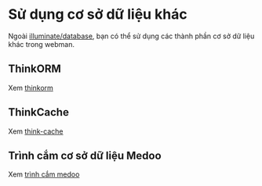# Sử dụng cơ sở dữ liệu khác
Ngoài [illuminate/database](https://github.com/illuminate/database), bạn có thể sử dụng các thành phần cơ sở dữ liệu khác trong webman.

## ThinkORM
Xem [thinkorm](thinkorm.md)

## ThinkCache
Xem [think-cache](thinkcache.md)

## Trình cắm cơ sở dữ liệu Medoo
Xem [trình cắm medoo](../db/medoo.md)

